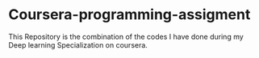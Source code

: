 # Coursera-programming-assigment

This Repository is the combination of the codes I have done during my Deep learning Specialization on coursera.
